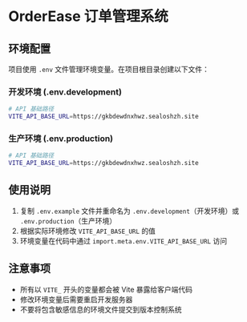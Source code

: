 # OrderEase 订单管理系统

## 环境配置

项目使用 `.env` 文件管理环境变量。在项目根目录创建以下文件：

### 开发环境 (.env.development)
```bash
# API 基础路径
VITE_API_BASE_URL=https://gkbdewdnxhwz.sealoshzh.site
```

### 生产环境 (.env.production)
```bash
# API 基础路径
VITE_API_BASE_URL=https://gkbdewdnxhwz.sealoshzh.site
```

## 使用说明

1. 复制 `.env.example` 文件并重命名为 `.env.development`（开发环境）或 `.env.production`（生产环境）
2. 根据实际环境修改 `VITE_API_BASE_URL` 的值
3. 环境变量在代码中通过 `import.meta.env.VITE_API_BASE_URL` 访问

## 注意事项

- 所有以 `VITE_` 开头的变量都会被 Vite 暴露给客户端代码
- 修改环境变量后需要重启开发服务器
- 不要将包含敏感信息的环境文件提交到版本控制系统

